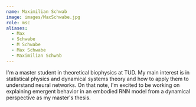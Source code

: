 ```yaml
---
name: Maximilian Schwab
image: images/MaxSchwabe.jpg
role: msc
aliases:
  - Max
  - Schwabe
  - M Schwabe
  - Max Schwabe
  - Maximilian Schwab
---
```


I'm a master student in theoretical biophysics at TUD. My main interest is in statistical physics and dynamical systems theory and how to apply them to understand neural networks. On that note, I'm excited to be working on explaining emergent behavior in an embodied RNN model from a dynamical perspective as my master's thesis.

